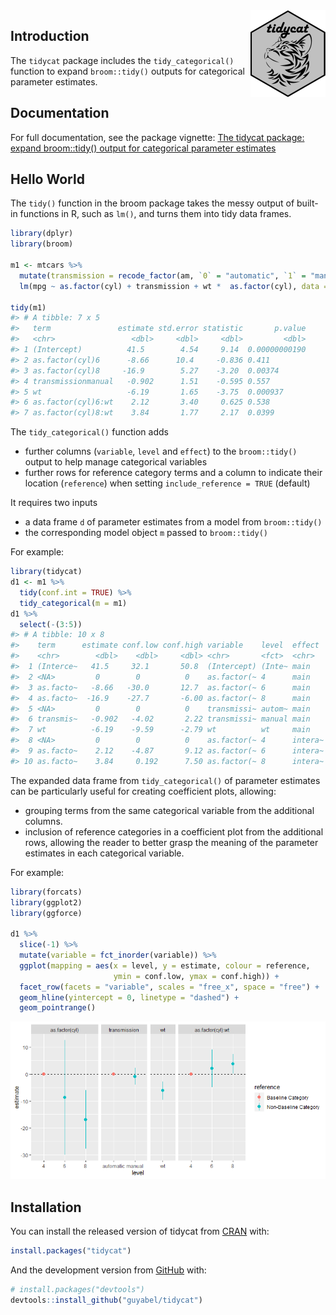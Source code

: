 
<!-- README.md is generated from README.Rmd. Please edit that file -->

<img src='./man/figures/logo.png' align="right" height="139" />

<!-- badges: start -->

<!-- badges: end -->

## Introduction

The `tidycat` package includes the `tidy_categorical()` function to
expand `broom::tidy()` outputs for categorical parameter estimates.

## Documentation

For full documentation, see the package vignette: [The tidycat package:
expand broom::tidy() output for categorical parameter
estimates](https://cran.r-project.org/web/packages/tidycat/vignettes/intro.html)

## Hello World

The `tidy()` function in the broom package takes the messy output of
built-in functions in R, such as `lm()`, and turns them into tidy data
frames.

``` r
library(dplyr)
library(broom)

m1 <- mtcars %>%
  mutate(transmission = recode_factor(am, `0` = "automatic", `1` = "manual")) %>%
  lm(mpg ~ as.factor(cyl) + transmission + wt *  as.factor(cyl), data = .)

tidy(m1)
#> # A tibble: 7 x 5
#>   term               estimate std.error statistic       p.value
#>   <chr>                 <dbl>     <dbl>     <dbl>         <dbl>
#> 1 (Intercept)          41.5        4.54     9.14  0.00000000190
#> 2 as.factor(cyl)6      -8.66      10.4     -0.836 0.411        
#> 3 as.factor(cyl)8     -16.9        5.27    -3.20  0.00374      
#> 4 transmissionmanual   -0.902      1.51    -0.595 0.557        
#> 5 wt                   -6.19       1.65    -3.75  0.000937     
#> 6 as.factor(cyl)6:wt    2.12       3.40     0.625 0.538        
#> 7 as.factor(cyl)8:wt    3.84       1.77     2.17  0.0399
```

The `tidy_categorical()` function adds

  - further columns (`variable`, `level` and `effect`) to the
    `broom::tidy()` output to help manage categorical variables
  - further rows for reference category terms and a column to indicate
    their location (`reference`) when setting `include_reference = TRUE`
    (default)

It requires two inputs

  - a data frame `d` of parameter estimates from a model from
    `broom::tidy()`
  - the corresponding model object `m` passed to `broom::tidy()`

For example:

``` r
library(tidycat)
d1 <- m1 %>%
  tidy(conf.int = TRUE) %>%
  tidy_categorical(m = m1)
d1 %>%
  select(-(3:5))
#> # A tibble: 10 x 8
#>    term      estimate conf.low conf.high variable    level  effect  reference   
#>    <chr>        <dbl>    <dbl>     <dbl> <chr>       <fct>  <chr>   <chr>       
#>  1 (Interce~   41.5     32.1       50.8  (Intercept) (Inte~ main    Non-Baselin~
#>  2 <NA>         0        0          0    as.factor(~ 4      main    Baseline Ca~
#>  3 as.facto~   -8.66   -30.0       12.7  as.factor(~ 6      main    Non-Baselin~
#>  4 as.facto~  -16.9    -27.7       -6.00 as.factor(~ 8      main    Non-Baselin~
#>  5 <NA>         0        0          0    transmissi~ autom~ main    Baseline Ca~
#>  6 transmis~   -0.902   -4.02       2.22 transmissi~ manual main    Non-Baselin~
#>  7 wt          -6.19    -9.59      -2.79 wt          wt     main    Non-Baselin~
#>  8 <NA>         0        0          0    as.factor(~ 4      intera~ Baseline Ca~
#>  9 as.facto~    2.12    -4.87       9.12 as.factor(~ 6      intera~ Non-Baselin~
#> 10 as.facto~    3.84     0.192      7.50 as.factor(~ 8      intera~ Non-Baselin~
```

The expanded data frame from `tidy_categorical()` of parameter estimates
can be particularly useful for creating coefficient plots, allowing:

  - grouping terms from the same categorical variable from the
    additional columns.
  - inclusion of reference categories in a coefficient plot from the
    additional rows, allowing the reader to better grasp the meaning of
    the parameter estimates in each categorical variable.

For example:

``` r
library(forcats)
library(ggplot2)
library(ggforce)

d1 %>%
  slice(-1) %>%
  mutate(variable = fct_inorder(variable)) %>%
  ggplot(mapping = aes(x = level, y = estimate, colour = reference,
                       ymin = conf.low, ymax = conf.high)) +
  facet_row(facets = "variable", scales = "free_x", space = "free") +
  geom_hline(yintercept = 0, linetype = "dashed") +
  geom_pointrange()
```

![](./README-files/unnamed-chunk-4-1.png)<!-- -->

## Installation

You can install the released version of tidycat from
[CRAN](https://CRAN.R-project.org) with:

``` r
install.packages("tidycat")
```

And the development version from [GitHub](https://github.com/) with:

``` r
# install.packages("devtools")
devtools::install_github("guyabel/tidycat")
```
